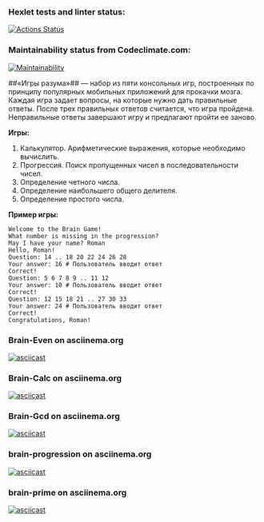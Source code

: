 ### Hexlet tests and linter status:
[![Actions Status](https://github.com/MiggRabbid/frontend-project-44/workflows/hexlet-check/badge.svg)](https://github.com/MiggRabbid/frontend-project-44/actions)

### Maintainability status from Codeclimate.com:
[![Maintainability](https://api.codeclimate.com/v1/badges/0b5a95a1aade441825f3/maintainability)](https://codeclimate.com/github/MiggRabbid/frontend-project-44/maintainability)

##«Игры разума»## 
— набор из пяти консольных игр, построенных по принципу популярных мобильных приложений для прокачки мозга. Каждая игра задает вопросы, на которые нужно дать правильные ответы. После трех правильных ответов считается, что игра пройдена. Неправильные ответы завершают игру и предлагают пройти ее заново. 

**Игры:**
1. Калькулятор. Арифметические выражения, которые необходимо вычислить.
1. Прогрессия. Поиск пропущенных чисел в последовательности чисел.
1. Определение четного числа.
1. Определение наибольшего общего делителя.
1. Определение простого числа.

**Пример игры:**

```brain-progression
Welcome to the Brain Game!
What number is missing in the progression?
May I have your name? Roman
Hello, Roman!
Question: 14 .. 18 20 22 24 26 28
Your answer: 16 # Пользователь вводит ответ
Correct!
Question: 5 6 7 8 9 .. 11 12
Your answer: 10 # Пользователь вводит ответ
Correct!
Question: 12 15 18 21 .. 27 30 33
Your answer: 24 # Пользователь вводит ответ
Correct!
Congratulations, Roman!
```

### Brain-Even on asciinema.org
[![asciicast](https://asciinema.org/a/591424.svg)](https://asciinema.org/a/591424)

### Brain-Calc on asciinema.org
[![asciicast](https://asciinema.org/a/591667.svg)](https://asciinema.org/a/591667)

### Brain-Gcd on asciinema.org
[![asciicast](https://asciinema.org/a/591949.svg)](https://asciinema.org/a/591949)

### brain-progression on asciinema.org
[![asciicast](https://asciinema.org/a/591955.svg)](https://asciinema.org/a/591955)

### brain-prime on asciinema.org
[![asciicast](https://asciinema.org/a/591958.svg)](https://asciinema.org/a/591958)